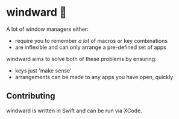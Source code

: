 # windward 🍃

A lot of window managers either:
- require you to remember *a lot* of macros or key combinations
- are inflexible and can only arrange a pre-defined set of apps

windward aims to solve both of these problems by ensuring:
- keys just 'make sense'
- arrangements can be made to any apps you have open, quickly

## Contributing

windward is written in Swift and can be run via XCode.
